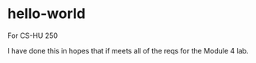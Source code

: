 # hello-world
For CS-HU 250

I have done this in hopes that if meets all of the reqs for the Module 4 lab.
